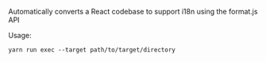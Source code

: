 Automatically converts a React codebase to support i18n using the format.js API 

Usage:
   
    yarn run exec --target path/to/target/directory